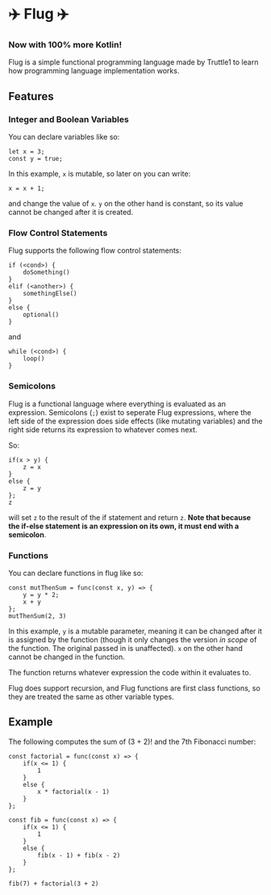 # ✈️ Flug ✈️

### Now with 100% more Kotlin!

Flug is a simple functional programming language made by Truttle1 to learn how 
programming language implementation works.

## Features

### Integer and Boolean Variables

You can declare variables like so:
```
let x = 3;
const y = true;
```

In this example, `x` is mutable, so later on you can write:

```commandline
x = x + 1;
```
and change the value of `x`. `y` on the other hand is constant, so its value cannot
be changed after it is created.

### Flow Control Statements

Flug supports the following flow control statements:

```commandline
if (<cond>) {
    doSomething()
}
elif (<another>) {
    somethingElse()
}
else {
    optional()
}
```

and

```commandline
while (<cond>) {
    loop()
}
```

### Semicolons

Flug is a functional language where everything is evaluated as an expression.
Semicolons (`;`) exist to seperate Flug expressions, where the left side of the expression
does side effects (like mutating variables) and the right
side returns its expression to whatever comes next.

So:

```commandline
if(x > y) {
    z = x
}
else {
    z = y
};
z
```
will set `z` to the result of the if statement and return `z`. **Note that because
the if-else statement is an expression on its own, it must end with a semicolon**.

### Functions

You can declare functions in flug like so:

```commandline
const mutThenSum = func(const x, y) => {
    y = y * 2;
    x + y
};
mutThenSum(2, 3)
```

In this example, `y` is a mutable parameter, meaning it can be changed after it is
assigned by the function (though it only changes the version *in scope* of the function. The original
passed in is unaffected). `x` on the other hand cannot be changed in the function.

The function returns whatever expression the code within it evaluates to.

Flug does support recursion, and Flug functions are first class functions, so they are
treated the same as other variable types.

## Example

The following computes the sum of (3 + 2)! and the 7th Fibonacci number:

```commandline
const factorial = func(const x) => {
    if(x <= 1) {
        1
    }
    else {
        x * factorial(x - 1)
    }
};

const fib = func(const x) => {
    if(x <= 1) {
        1
    }
    else {
        fib(x - 1) + fib(x - 2)
    }
};

fib(7) + factorial(3 + 2)
```